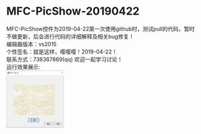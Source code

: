 # MFC-PicShow-20190422
MFC-PicShow控件为2019-04-22第一次使用github时，测试pull的代码，暂时不做更新，后会进行代码的详细解释及相关bug修复！<br>
编辑器版本：vs2015<br>
个性签名：就是这样，嘤嘤嘤！2019-04-22！<br>
联系方式：738367869(qq) 欢迎一起学习讨论！<br>
运行效果展示:<br>
  <img width="150" height="150" src="https://github.com/Qianzujin/MFC-PicShow-20190422/blob/master/MFC-PicShow/MFC-PicShow.png"></div>

